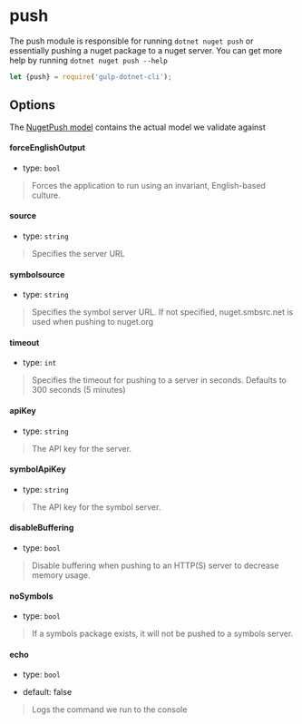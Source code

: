 # push

The push module is responsible for running `dotnet nuget push` or essentially pushing a nuget package to a nuget server. You can get more help by running `dotnet nuget push --help` 

```js
let {push} = require('gulp-dotnet-cli');

```


## Options

The [NugetPush model](/lib/models/NugetPushModel.js) contains the actual model we validate against

#### forceEnglishOutput

* type: `bool`

> Forces the application to run using an invariant, English-based culture.

#### source 

* type: `string`

> Specifies the server URL

#### symbolsource 

* type: `string`

> Specifies the symbol server URL. If not specified, nuget.smbsrc.net is used when pushing to nuget.org

#### timeout 

* type: `int`

> Specifies the timeout for pushing to a server in seconds. Defaults to 300 seconds (5 minutes)

#### apiKey 

* type: `string`

> The API key for the server.

#### symbolApiKey 

* type: `string`

> The API key for the symbol server.

#### disableBuffering 

* type: `bool`

> Disable buffering when pushing to an HTTP(S) server to decrease memory usage.

#### noSymbols 

* type: `bool`

> If a symbols package exists, it will not be pushed to a symbols server.

#### echo

* type: `bool`

* default: false

> Logs the command we run to the console